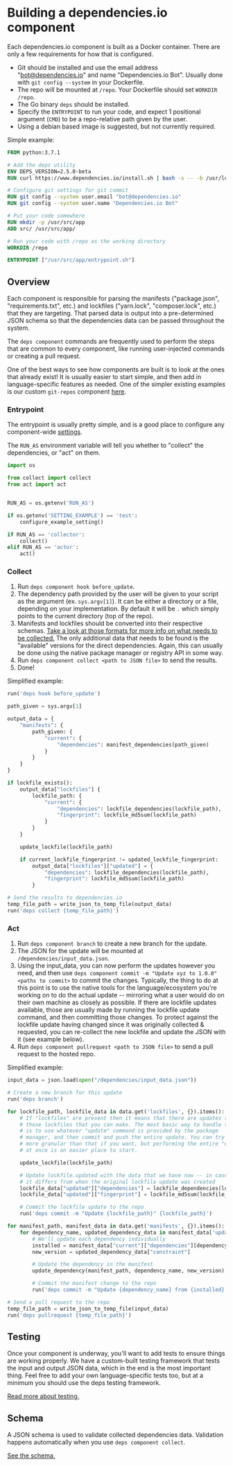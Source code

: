# Building a dependencies.io component

Each dependencies.io component is built as a Docker container. There are only a
few requirements for how that is configured.

- Git should be installed and use the email address "bot@dependencies.io" and name "Dependencies.io Bot". Usually done with `git config --system` in your Dockerfile.
- The repo will be mounted at `/repo`. Your Dockerfile should set `WORKDIR /repo`.
- The Go binary `deps` should be installed.
- Specify the `ENTRYPOINT` to run your code, and expect 1 positional argument (`CMD`) to be a repo-relative path given by the user.
- Using a debian based image is suggested, but not currently required.

Simple example:
```Dockerfile
FROM python:3.7.1

# Add the deps utility
ENV DEPS_VERSION=2.5.0-beta
RUN curl https://www.dependencies.io/install.sh | bash -s -- -b /usr/local/bin $DEPS_VERSION

# Configure git settings for git commit
RUN git config --system user.email "bot@dependencies.io"
RUN git config --system user.name "Dependencies.io Bot"

# Put your code somewhere
RUN mkdir -p /usr/src/app
ADD src/ /usr/src/app/

# Run your code with /repo as the working directory
WORKDIR /repo

ENTRYPOINT ["/usr/src/app/entrypoint.sh"]
```

## Overview

Each component is responsible for parsing the manifests ("package.json",
"requirements.txt", etc.) and lockfiles ("yarn.lock", "composer.lock", etc.)
that they are targeting. That parsed data is output into a pre-determined JSON
schema so that the dependencies data can be passed throughout the system.

The `deps component` commands are frequently used to perform the steps that are
common to every component, like running user-injected commands or creating a
pull request.

One of the best ways to see how components are built is to look at the ones that
already exist! It is usually easier to start simple, and then add in
language-specific features as needed. One of the simpler existing examples is
our custom `git-repos` component
[here](https://github.com/dependencies-io/git-repos).

### Entrypoint

The entrypoint is usually pretty simple, and is a good place to configure any
component-wide [settings](settings.md).

The `RUN_AS` environment variable will tell you whether to "collect" the
dependencies, or "act" on them.

```python
import os

from collect import collect
from act import act


RUN_AS = os.getenv('RUN_AS')

if os.getenv('SETTING_EXAMPLE') == 'test':
    configure_example_setting()

if RUN_AS == 'collector':
    collect()
elif RUN_AS == 'actor':
    act()
```

### Collect

1. Run `deps component hook before_update`.
1. The dependency path provided by the user will be given to your script as the
argument (ex. `sys.argv[1]`). It can be either a directory or a file, depending
on your implementation. By default it will be `.` which simply points to the
current directory (top of the repo).
1. Manifests and lockfiles should be converted into their respective schemas.
[Take a look at those formats for more info on what needs to be collected.](schema.md) The only
additional data that needs to be found is the "available" versions for the direct dependencies. Again, this can usually be done using the native package manager or registry API in some way.
1. Run `deps component collect <path to JSON file>` to send the results.
1. Done!

Simplified example:

```python
run('deps hook before_update')

path_given = sys.argv[1]

output_data = {
    "manifests": {
        path_given: {
            "current": {
                "dependencies": manifest_dependencies(path_given)
            }
        }
    }
}

if lockfile_exists():
    output_data["lockfiles"] {
        lockfile_path: {
            "current": {
                "dependencies": lockfile_dependencies(lockfile_path),
                "fingerprint": lockfile_md5sum(lockfile_path)
            }
        }
    }

    update_lockfile(lockfile_path)

    if current_lockfile_fingerprint != updated_lockfile_fingerprint:
        output_data["lockfiles"]["updated"] = {
            "dependencies": lockfile_dependencies(lockfile_path),
            "fingerprint": lockfile_md5sum(lockfile_path)
        }

# Send the results to dependencies.io
temp_file_path = write_json_to_temp_file(output_data)
run('deps collect {temp_file_path}')
```

### Act

1. Run `deps component branch` to create a new branch for the update.
1. The JSON for the update will be mounted at `/dependencies/input_data.json`.
1. Using the input_data, you can now perform the updates however you need, and
then use `deps component commit -m "Update xyz to 1.0.0" <paths to commit>` to
commit the changes. Typically, the thing to do at this point is to use the
native tools for the language/ecosystem you're working on to do the actual
update -- mirroring what a user would do on their own machine as closely as
possible. If there are lockfile updates available, those are usually made by
running the lockfile update command, and then committing those changes. To
protect against the lockfile update having changed since it was originally
collected & requested, you can re-collect the new lockfile and update the JSON
with it (see example below).
1. Run `deps component pullrequest <path to JSON file>` to send a pull request
to the hosted repo.

Simplified example:

```python
input_data = json.load(open("/dependencies/input_data.json"))

# Create a new branch for this update
run('deps branch')

for lockfile_path, lockfile_data in data.get('lockfiles', {}).items():
    # If "lockfiles" are present then it means that there are updates to
    # those lockfiles that you can make. The most basic way to handle this
    # is to use whatever "update" command is provided by the package
    # manager, and then commit and push the entire update. You can try to be
    # more granular than that if you want, but performing the entire "update"
    # at once is an easier place to start.

    update_lockfile(lockfile_path)

    # Update lockfile.updated with the data that we have now -- in case
    # it differs from when the original lockfile update was created
    lockfile_data["updated"]["dependencies"] = lockfile_dependencies(lockfile_path)
    lockfile_data["updated"]["fingerprint"] = lockfile_md5sum(lockfile_path)

    # Commit the lockfile update to the repo
    run('deps commit -m "Update {lockfile_path}" {lockfile_path}')

for manifest_path, manifest_data in data.get('manifests', {}).items():
    for dependency_name, updated_dependency_data in manifest_data['updated']['dependencies'].items():
        # We'll update each dependency individually
        installed = manifest_data["current"]["dependencies"][dependency_name]["constraint"]
        new_version = updated_dependency_data["constraint"]

        # Update the dependency in the manifest
        update_dependency(manifest_path, dependency_name, new_version)

        # Commit the manifest change to the repo
        run('deps commit -m "Update {dependency_name} from {installed} to {new_version}" {manifest_path}')

# Send a pull request to the repo
temp_file_path = write_json_to_temp_file(input_data)
run('deps pullrequest {temp_file_path}')
```

## Testing

Once your component is underway, you'll want to add tests to ensure things are
working properly. We have a custom-built testing framework that tests the input
and output JSON data, which in the end is the most important thing. Feel free to
add your own language-specific tests too, but at a minimum you should use the
deps testing framework.

[Read more about testing.](testing.md)

## Schema

A JSON schema is used to validate collected dependencies data. Validation
happens automatically when you use `deps component collect`.

[See the schema.](schema.md)
